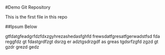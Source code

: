 #Demo Git Repository

This is the first file in this repo


##Ipsum Below


gtfdatgfeadgrfdzfdxzgyhrezashedasfghfd frewsdatfgresatfgerwadstfsd 
fda  reggfdz gt fdastgrdfzgt dsrzg 
er adztgsdrzgdf
as greas tgdsrfzgfd zgzd gt
  gzdr grezd gedz
